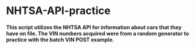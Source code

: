 # NHTSA-API-practice

#### This script utilizes the NHTSA API for information about cars that they have on file. The VIN numbers acquired were from a random generator to practice with the batch VIN POST example. 
